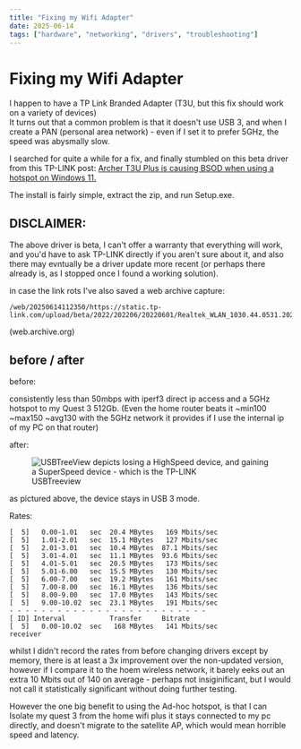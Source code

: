```yaml
---
title: "Fixing my Wifi Adapter"
date: 2025-06-14
tags: ["hardware", "networking", "drivers", "troubleshooting"]
---
```


# Fixing my Wifi Adapter
I happen to have a TP Link Branded Adapter (T3U, but this fix should work on a variety of devices)  
It turns out that a common problem is that it doesn't use USB 3, and when I create a PAN (personal area network) - even if I set it to prefer 5GHz, the speed was abysmally slow.  

I searched for quite a while for a fix, and finally stumbled on this beta driver from this TP-LINK post: <a href="https://community.tp-link.com/en/home/forum/topic/653702">Archer T3U Plus is causing BSOD when using a hotspot on Windows 11.</a>  

The install is fairly simple, extract the zip, and run Setup.exe.

## DISCLAIMER:
The above driver is beta, I can't offer a warranty that everything will work, and you'd have to ask TP-LINK directly if you aren't sure about it, and also there may evntually be a driver update more recent (or perhaps there already is, as I stopped once I found a working solution).  

in case the link rots I've also saved a web archive capture:
```
/web/20250614112350/https://static.tp-link.com/upload/beta/2022/202206/20220601/Realtek_WLAN_1030.44.0531.2021_Win20H1_RS1_Archive3_DUA_0530_U2U3.zip
```
(web.archive.org)

## before / after
before:  

consistently less than 50mbps with iperf3 direct ip access and a 5GHz hotspot to my Quest 3 512Gb. (Even the home router beats it ~min100 ~max150 ~avg130 with the 5GHz network it provides if I use the internal ip of my PC on that router)  

after: 

<div class="text-center">
  <figure class="figure">
    <img src="../../usbtreeview_wifi_adapter.png" alt="USBTreeView depicts losing a HighSpeed device, and gaining a SuperSpeed device - which is the TP-LINK" style="max-height:400px;"/>
    <figcaption class="figure-caption" style="margin-bottom: 1em;">USBTreeview</figcaption>
  </figure> 
</div>
as pictured above, the device stays in USB 3 mode.  

Rates:
```
[  5]   0.00-1.01   sec  20.4 MBytes   169 Mbits/sec
[  5]   1.01-2.01   sec  15.1 MBytes   127 Mbits/sec
[  5]   2.01-3.01   sec  10.4 MBytes  87.1 Mbits/sec
[  5]   3.01-4.01   sec  11.1 MBytes  93.6 Mbits/sec
[  5]   4.01-5.01   sec  20.5 MBytes   173 Mbits/sec
[  5]   5.01-6.00   sec  15.5 MBytes   130 Mbits/sec
[  5]   6.00-7.00   sec  19.2 MBytes   161 Mbits/sec
[  5]   7.00-8.00   sec  16.1 MBytes   136 Mbits/sec
[  5]   8.00-9.00   sec  17.0 MBytes   143 Mbits/sec
[  5]   9.00-10.02  sec  23.1 MBytes   191 Mbits/sec
- - - - - - - - - - - - - - - - - - - - - - - - -
[ ID] Interval           Transfer     Bitrate
[  5]   0.00-10.02  sec   168 MBytes   141 Mbits/sec                  receiver
```
whilst I didn't record the rates from before changing drivers except by memory, there is at least a 3x improvement over the non-updated version, however if I compare it to the hoem wireless network, it barely eeks out an extra 10 Mbits out of 140 on average - perhaps not insiginificant, but I would not call it statistically significant without doing further testing.  

However the one big benefit to using the Ad-hoc hotspot, is that I can Isolate my quest 3 from the home wifi plus it stays connected to my pc directly, and doesn't migrate to the satellite AP, which would mean horrible speed and latency.
